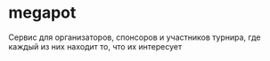 # megapot
Сервис для организаторов, спонсоров и участников турнира, где каждый из них находит то, что их интересует
